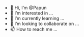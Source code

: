 - 👋 Hi, I’m @Papun
- 👀 I’m interested in ...
- 🌱 I’m currently learning ...
- 💞️ I’m looking to collaborate on ...
- 📫 How to reach me ...

<!---
cvrce-game/cvrce-game is a ✨ special ✨ repository because its `README.md` (this file) appears on your GitHub profile.
You can click the Preview link to take a look at your changes.
--->
